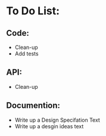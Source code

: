 # To Do List:
## Code:
* Clean-up
* Add tests
## API:
* Clean-up
## Documention:
* Write up a Design Specifation Text
* Write up a desgin ideas text